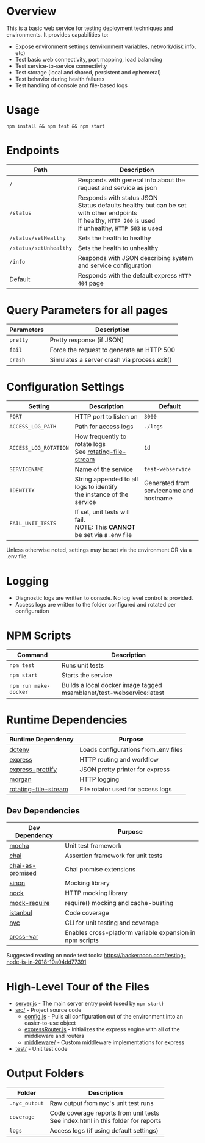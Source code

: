 # Overview
This is a basic web service for testing deployment techniques and environments.
It provides capabilities to:
- Expose environment settings (environment variables, network/disk info, etc)
- Test basic web connectivity, port mapping, load balancing
- Test service-to-service connectivity
- Test storage (local and shared, persistent and ephemeral)
- Test behavior during health failures
- Test handling of console and file-based logs

# Usage
```
npm install && npm test && npm start
```

# Endpoints
| Path | Description |
| --- | --- |
| `/` | Responds with general info about the request and service as json |
| `/status` | Responds with status JSON<br>Status defaults healthy but can be set with other endpoints<br>If healthy, `HTTP 200` is used<br>If unhealthy, `HTTP 503` is used |
| `/status/setHealthy` | Sets the health to healthy |
| `/status/setUnhealthy` | Sets the health to unhealthy |
| `/info` | Responds with JSON describing system and service configuration |
| Default | Responds with the default express `HTTP 404` page |

# Query Parameters for all pages
| Parameters | Description |
| --- | --- |
| `pretty` | Pretty response (if JSON) |
| `fail` | Force the request to generate an HTTP 500 |
| `crash` | Simulates a server crash via process.exit() |

# Configuration Settings
| Setting | Description | Default |
| --- | --- | --- |
| `PORT` |  HTTP port to listen on | `3000` |
| `ACCESS_LOG_PATH` |  Path for access logs | `./logs` |
| `ACCESS_LOG_ROTATION` |  How frequently to rotate logs<br>See [rotating-file-stream](https://www.npmjs.com/package/rotating-file-stream) | `1d` |
| `SERVICENAME` |  Name of the service | `test-webservice` |
| `IDENTITY` |  String appended to all logs to identify<br> the instance of the service | Generated from<br>servicename and hostname |
| `FAIL_UNIT_TESTS` | If set, unit tests will fail.<br>NOTE: This **CANNOT** be set via a .env file |

Unless otherwise noted, settings may be set via the environment OR via a .env file.

# Logging
- Diagnostic logs are written to console.  No log level control is provided.
- Access logs are written to the folder configured and rotated per configuration

# NPM Scripts
| Command | Description |
| --- | --- |
| `npm test` | Runs unit tests |
| `npm start` | Starts the service |
| `npm run make-docker` | Builds a local docker image tagged msamblanet/test-webservice:latest |

# Runtime Dependencies
| Runtime Dependency | Purpose |
| --- | --- |
| [dotenv](https://www.npmjs.com/package/dotenv) | Loads configurations from .env files |
| [express](http://expressjs.com/) | HTTP routing and workflow |
| [express-prettify](https://www.npmjs.com/package/express-prettify) | JSON pretty printer for express |
| [morgan](https://github.com/expressjs/morgan) | HTTP logging |
| [rotating-file-stream](https://www.npmjs.com/package/rotating-file-stream) | File rotator used for access logs |

## Dev Dependencies
| Dev Dependency | Purpose |
| --- | --- |
| [mocha](https://mochajs.org/) | Unit test framework |
| [chai](https://www.chaijs.com/) | Assertion framework for unit tests |
| [chai-as-promised](https://github.com/domenic/chai-as-promised) | Chai promise extensions |
| [sinon](https://sinonjs.org/) | Mocking library |
| [nock](https://github.com/nock/nock) | HTTP mocking library |
| [mock-require](https://github.com/boblauer/mock-require) | require() mocking and cache-busting |
| [istanbul](https://istanbul.js.org/) | Code coverage |
| [nyc](https://github.com/istanbuljs/nyc) | CLI for unit testing and coverage |
| [cross-var](https://www.npmjs.com/package/cross-var) | Enables cross-platform variable expansion in npm scripts |

Suggested reading on node test tools: <https://hackernoon.com/testing-node-js-in-2018-10a04dd77391>

# High-Level Tour of the Files
- [server.js](server.js) - The main server entry point (used by ```npm start```)
- [src/](src) - Project source code
  - [config.js](src/config.js) - Pulls all configuration out of the environment into an easier-to-use object
  - [expressRouter.js](src/expressRouter.js) - Initializes the express engine with all of the middleware and routers
  - [middleware/](src/middleware) - Custom middleware implementations for express
- [test/](test) - Unit test code

# Output Folders
| Folder | Description |
| --- | --- |
| `.nyc_output` | Raw output from nyc's unit test runs |
| `coverage` | Code coverage reports from unit tests<br>See index.html in this folder for reports |
| `logs` | Access logs (if using default settings) |
